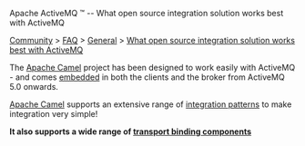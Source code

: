 Apache ActiveMQ ™ -- What open source integration solution works best with ActiveMQ 

[Community](community.md) > [FAQ](CommunityCommunity/Community/faq.md) > [General](Community/FAQ/general.md) > [What open source integration solution works best with ActiveMQ](Community/FAQ/GeneralCommunity/FAQ/General/Community/FAQ/General/what-open-source-integration-solution-works-best-with-activemq.md)


The [Apache Camel](http://camel.apache.org) project has been designed to work easily with ActiveMQ - and comes [embedded](http://activemq.apache.org/camel/how-does-camel-work-with-activemq.html) in both the clients and the broker from ActiveMQ 5.0 onwards.

[Apache Camel](http://camel.apache.org) supports an extensive range of [integration patterns](http://camel.apache.orgFeatures/enterprise-integration-patterns.md) to make integration very simple!

**It also supports a wide range of [transport binding components](http://camel.apache.org/components.html)**

